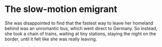 The slow-motion emigrant
========================She was disappointed to find that the fastest way to leave her homeland behind was an unromantic bus, which went direct to Germany. So instead, she took a chain of trains, waiting at tiny stations, staying the night on the border, until it felt like she was really leaving.